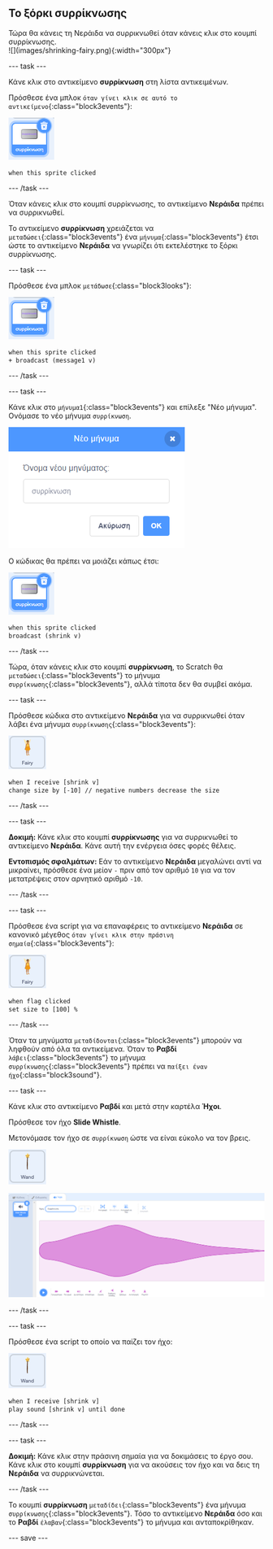 ## Το ξόρκι συρρίκνωσης

<div style="display: flex; flex-wrap: wrap">
<div style="flex-basis: 200px; flex-grow: 1; margin-right: 15px;">
Τώρα θα κάνεις τη Νεράιδα να συρρικνωθεί όταν κάνεις κλικ στο κουμπί συρρίκνωσης.
</div>
<div>
![](images/shrinking-fairy.png){:width="300px"}
</div>
</div>

--- task ---

Κάνε κλικ στο αντικείμενο **συρρίκνωση** στη λίστα αντικειμένων.

Πρόσθεσε ένα μπλοκ `όταν γίνει κλικ σε αυτό το αντικείμενο`{:class="block3events"}:

![](images/shrink-icon.png)

```blocks3
when this sprite clicked
```

--- /task ---

Όταν κάνεις κλικ στο κουμπί συρρίκνωσης, το αντικείμενο **Νεράιδα** πρέπει να συρρικνωθεί.

Το αντικείμενο **συρρίκνωση** χρειάζεται να `μεταδώσει`{:class="block3events"} ένα `μήνυμα`{:class="block3events"} έτσι ώστε το αντικείμενο **Νεράιδα** να γνωρίζει ότι εκτελέστηκε το ξόρκι συρρίκνωσης.

--- task ---

Πρόσθεσε ένα μπλοκ `μετάδωσε`{:class="block3looks"}:

![](images/shrink-icon.png)

```blocks3
when this sprite clicked
+ broadcast (message1 v)
```

--- /task ---

--- task ---

Κάνε κλικ στο `μήνυμα1`{:class="block3events"} και επίλεξε "Νέο μήνυμα". Ονόμασε το νέο μήνυμα `συρρίκνωση`.

![Νέο παράθυρο διαλόγου μηνύματος με εισαγωγή της λέξης συρρίκνωση.](images/new-message.png)

Ο κώδικας θα πρέπει να μοιάζει κάπως έτσι:

![](images/shrink-icon.png)

```blocks3
when this sprite clicked
broadcast (shrink v)
```

--- /task ---

Τώρα, όταν κάνεις κλικ στο κουμπί **συρρίκνωση**, το Scratch θα `μεταδώσει`{:class="block3events"} το μήνυμα `συρρίκνωσης`{:class="block3events"}, αλλά τίποτα δεν θα συμβεί ακόμα.

--- task ---

Πρόσθεσε κώδικα στο αντικείμενο **Νεράιδα** για να συρρικνωθεί όταν λάβει ένα μήνυμα `συρρίκνωσης`{:class="block3events"}:

![](images/fairy-icon.png)

```blocks3
when I receive [shrink v]
change size by [-10] // negative numbers decrease the size
```

--- /task ---

--- task ---

**Δοκιμή:** Κάνε κλικ στο κουμπί **συρρίκνωσης** για να συρρικνωθεί το αντικείμενο **Νεράιδα**. Κάνε αυτή την ενέργεια όσες φορές θέλεις.

**Εντοπισμός σφαλμάτων:** Εάν το αντικείμενο **Νεράιδα** μεγαλώνει αντί να μικραίνει, πρόσθεσε ένα μείον `-` πριν από τον αριθμό `10` για να τον μετατρέψεις στον αρνητικό αριθμό `-10`.

--- /task ---

--- task ---

Πρόσθεσε ένα script για να επαναφέρεις το αντικείμενο **Νεράιδα** σε κανονικό μέγεθος `όταν γίνει κλικ στην πράσινη σημαία`{:class="block3events"}:

![](images/fairy-icon.png)

```blocks3
when flag clicked
set size to [100] %
```

--- /task ---

Όταν τα μηνύματα `μεταδίδονται`{:class="block3events"} μπορούν να ληφθούν από όλα τα αντικείμενα. Όταν το **Ραβδί** `λάβει`{:class="block3events"} το μήνυμα `συρρίκνωσης`{:class="block3events"} πρέπει να `παίξει έναν ήχο`{:class="block3sound"}.

--- task ---

Κάνε κλικ στο αντικείμενο **Ραβδί** και μετά στην καρτέλα **Ήχοι**.

Πρόσθεσε τον ήχο **Slide Whistle**.

Μετονόμασε τον ήχο σε `συρρίκνωση` ώστε να είναι εύκολο να τον βρεις.

![](images/wand-sprite-icon.png)

![Η καρτέλα Ήχοι με τον ήχο slide whistle να έχει προστεθεί και να έχει μετονομαστεί σε συρρίκνωση στην ιδιότητα Ήχος.](images/slide-whistle.png)

--- /task ---

--- task ---

Πρόσθεσε ένα script το οποίο να παίζει τον ήχο:

![](images/wand-sprite-icon.png)

```blocks3
when I receive [shrink v]
play sound [shrink v] until done

```

--- /task ---

--- task ---

**Δοκιμή:** Κάνε κλικ στην πράσινη σημαία για να δοκιμάσεις το έργο σου. Κάνε κλικ στο κουμπί **συρρίκνωση** για να ακούσεις τον ήχο και να δεις τη **Νεράιδα** να συρρικνώνεται.

--- /task ---

Το κουμπί **συρρίκνωση** `μεταδίδει`{:class="block3events"} ένα μήνυμα `συρρίκνωσης`{:class="block3events"}. Τόσο το αντικείμενο **Νεράιδα** όσο και το **Ραβδί** `έλαβαν`{:class="block3events"} το μήνυμα και ανταποκρίθηκαν.

--- save ---
